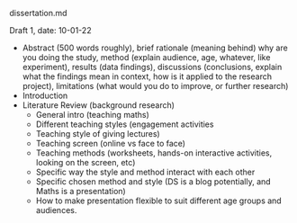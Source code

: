 dissertation.md

Draft 1, date: 10-01-22

- Abstract (500 words roughly), brief rationale (meaning behind) why are you doing the study, method (explain audience, age, whatever, like experiment), results (data findings), discussions (conclusions, explain what the findings mean in context, how is it applied to the research project), limitations (what would you do to improve, or further research)
- Introduction
- Literature Review (background research)
  - General intro (teaching maths)
  - Different teaching styles (engagement activities 
  - Teaching style of giving lectures)
  - Teaching screen (online vs face to face)
  - Teaching methods (worksheets, hands-on interactive activities, looking on the screen, etc)
  - Specific way the style and method interact with each other
  - Specific chosen method and style (DS is a blog potentially, and Maths is a presentation)
  - How to make presentation flexible to suit different age groups and audiences.

  
